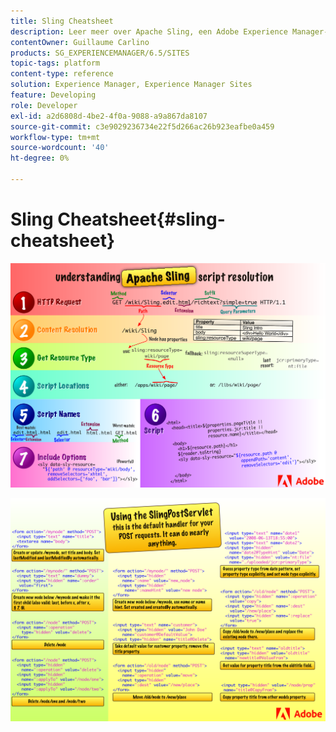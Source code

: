 ```yaml
---
title: Sling Cheatsheet
description: Leer meer over Apache Sling, een Adobe Experience Manager-technologie voor de basis, aan de hand van dit referentiediagram.
contentOwner: Guillaume Carlino
products: SG_EXPERIENCEMANAGER/6.5/SITES
topic-tags: platform
content-type: reference
solution: Experience Manager, Experience Manager Sites
feature: Developing
role: Developer
exl-id: a2d6808d-4be2-4f0a-9088-a9a867da8107
source-git-commit: c3e9029236734e22f5d266ac26b923eafbe0a459
workflow-type: tm+mt
source-wordcount: '40'
ht-degree: 0%

---
```


# Sling Cheatsheet{#sling-cheatsheet}

![ Begrijpend Apache die manuscriptresolutie.](assets/sling-cheatsheet-01.png)

![ Gebruikend SlingPostServlet - dit is de standaardmanager voor uw POST- verzoeken; het kan bijna om het even wat doen.](assets/sling-cheatsheet-02.png)
